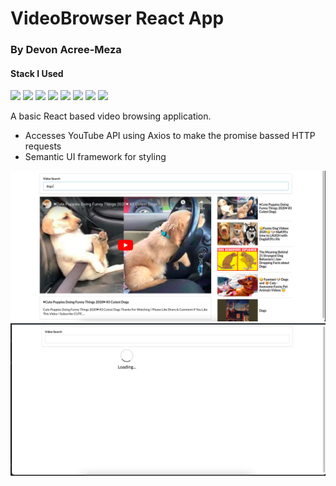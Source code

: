 # VideoBrowser React App
### By Devon Acree-Meza


#### Stack I Used
<code><img height="50" src="https://user-images.githubusercontent.com/38596403/109398658-6d407f80-78fb-11eb-8259-540f1b089d9b.png"></code>
<code><img height="50" src="https://www.vectorlogo.zone/logos/axios/axios-ar21.svg"></code>
<code><img height="50" src="https://www.vectorlogo.zone/logos/reactjs/reactjs-ar21.svg"></code>
<code><img height="50" src="https://www.vectorlogo.zone/logos/javascript/javascript-horizontal.svg"></code>
<code><img height="50" src="https://www.vectorlogo.zone/logos/nodejs/nodejs-horizontal.svg"></code>
<code><img height="50" src="https://www.vectorlogo.zone/logos/github/github-ar21.svg"></code>
<code><img height="50" src="https://www.vectorlogo.zone/logos/git-scm/git-scm-ar21.svg"></code>
<code><img height="50" src="https://www.vectorlogo.zone/logos/gitkraken/gitkraken-ar21.svg"></code>


A basic React based video browsing application. 

* Accesses YouTube API using Axios to make the promise bassed HTTP requests
* Semantic UI framework for styling

![ScreenShot](https://github.com/DevonAM/VideoBrowser/blob/master/src/assets/Screen%20Shot%202021-02-09%20at%203.48.59%20PM.png)
![ScreenShot](https://github.com/DevonAM/VideoBrowser/blob/master/src/assets/Screen%20Shot%202021-02-09%20at%203.47.48%20PM.png)



